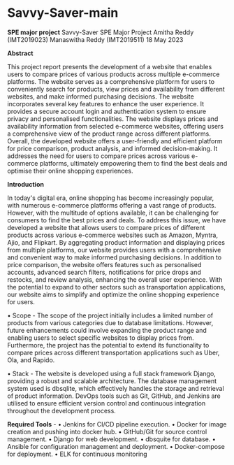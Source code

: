 # Savvy-Saver-main
**SPE major project**
Savvy-Saver SPE Major Project
Amitha Reddy (IMT2019023) Manaswitha Reddy (IMT2019511) 18 May 2023


**Abstract** 
<p>This project report presents the development of a website that enables users to compare prices of various products across multiple e-commerce platforms. The website serves as a comprehensive platform for users to conveniently search for products, view prices and availability from different websites, and make informed purchasing decisions.
The website incorporates several key features to enhance the user experience. It provides a secure account login and authentication system to ensure privacy and personalised functionalities. The website displays prices and availability information from selected e-commerce websites, offering users a comprehensive view of the product range across different platforms. Overall, the developed website offers a user-friendly and efficient platform for price comparison, product analysis, and informed decision-making. It addresses the need for users to compare prices across various e-commerce platforms, ultimately empowering them to find the best deals and optimise their online shopping experiences.
</p>

**Introduction**
<p>In today's digital era, online shopping has become increasingly popular, with numerous e-commerce platforms offering a vast range of products. However, with the multitude of options available, it can be challenging for consumers to find the best prices and deals. To address this issue, we have developed a website that allows users to compare prices of different products across various e-commerce websites such as Amazon, Myntra, Ajio, and Flipkart. By aggregating product information and displaying prices from multiple platforms, our website provides users with a comprehensive and convenient way to make informed purchasing decisions. In addition to price comparison, the website offers features such as personalised accounts, advanced search filters, notifications for price drops and restocks, and review analysis, enhancing the overall user experience. With the potential to expand to other sectors such as transportation applications, our website aims to simplify and optimize the online shopping experience for users.</p>

• Scope - The scope of the project initially includes a limited number of
products from various categories due to database limitations. However, future enhancements could involve expanding the product range and enabling users to select specific websites to display prices from. Furthermore, the project has the potential to extend its functionality to compare prices across different transportation applications such as Uber, Ola, and Rapido.

• Stack - The website is developed using a full stack framework Django, providing a robust and scalable architecture. The database management system used is dbsqlite, which effectively handles the storage and retrieval of product information. DevOps tools such as Git, GitHub, and Jenkins are utilised to ensure efficient version control and continuous integration throughout the development process.

**Required Tools** -
• Jenkins for CI/CD pipeline execution.
• Docker for image creation and pushing into docker hub. • GitHub/Git for source control management.
• Django for web development.
• dbsquite for database.
• Ansible for configuration management and deployment. • Docker-compose for deployment.
• ELK for continuous monitoring
